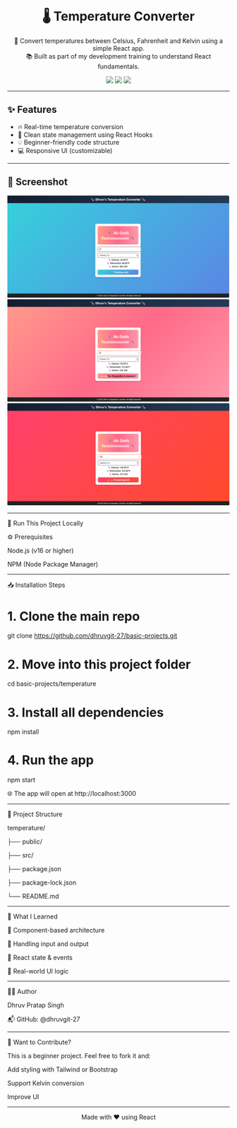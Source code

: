 <h1 align="center">🌡️ Temperature Converter</h1>

<p align="center">
  🔁 Convert temperatures between Celsius, Fahrenheit and Kelvin using a simple React app.<br/>
  📚 Built as part of my development training to understand React fundamentals.
</p>

<div align="center">
  <img src="https://img.shields.io/badge/Tech-React-blue?style=flat-square" />
  <img src="https://img.shields.io/badge/Level-Beginner-green?style=flat-square" />
  <img src="https://img.shields.io/badge/Status-Completed-success?style=flat-square" />
</div>

---

## ✨ Features

- 🔥 Real-time temperature conversion
- 🧠 Clean state management using React Hooks
- 💡 Beginner-friendly code structure
- 💻 Responsive UI (customizable)

---

## 📸 Screenshot

![App Screenshot](./Screenshot.png)
![App Screenshot](./Screenshot2.png)
![App Screenshot](./Screenshot3.png)

---

🚀 Run This Project Locally

⚙️ Prerequisites

Node.js (v16 or higher)

NPM (Node Package Manager)

---

📥 Installation Steps

# 1. Clone the main repo
git clone https://github.com/dhruvgit-27/basic-projects.git

# 2. Move into this project folder
cd basic-projects/temperature

# 3. Install all dependencies
npm install

# 4. Run the app
npm start

🌐 The app will open at http://localhost:3000

---

📁 Project Structure

temperature/

├── public/

├── src/

├── package.json

├── package-lock.json

└── README.md

---

🧠 What I Learned

🔹 Component-based architecture

🔹 Handling input and output

🔹 React state & events

🔹 Real-world UI logic

---

👨‍💻 Author

Dhruv Pratap Singh

📬 GitHub: @dhruvgit-27

---

💬 Want to Contribute?

This is a beginner project. Feel free to fork it and:

Add styling with Tailwind or Bootstrap

Support Kelvin conversion

Improve UI

---

<p align="center"> Made with ❤️ using React </p> 